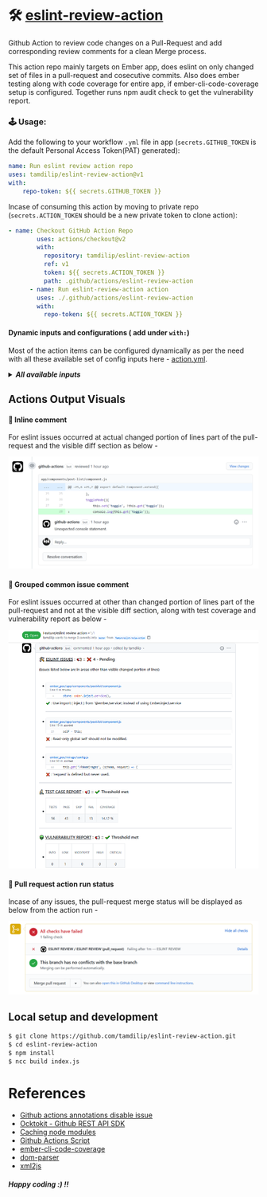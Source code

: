 # 🛠 [eslint-review-action](https://github.com/tamdilip/eslint-review-action.git)
Github Action to review code changes on a Pull-Request and add corresponding review comments for a clean Merge process.

This action repo mainly targets on Ember app, does eslint on only changed set of files in a pull-request and cosecutive commits. Also does ember testing along with code coverage for entire app, if ember-cli-code-coverage setup is configured. Together runs npm audit check to get the vulnerability report.

### 🕹 Usage: 
Add the following to your workflow `.yml` file in app (`secrets.GITHUB_TOKEN` is the default Personal Access Token(PAT) generated):

```yaml
name: Run eslint review action repo
uses: tamdilip/eslint-review-action@v1
with:
    repo-token: ${{ secrets.GITHUB_TOKEN }}
```


Incase of consuming this action by moving to private repo (`secrets.ACTION_TOKEN` should be a new private token to clone action):

```yaml
- name: Checkout GitHub Action Repo
        uses: actions/checkout@v2
        with:
          repository: tamdilip/eslint-review-action
          ref: v1
          token: ${{ secrets.ACTION_TOKEN }}
          path: .github/actions/eslint-review-action
      - name: Run eslint-review-action action
        uses: ./.github/actions/eslint-review-action
        with:
          repo-token: ${{ secrets.ACTION_TOKEN }}
```

#### Dynamic inputs and configurations ( add under `with:`)
Most of the action items can be configured dynamically as per the need with all these available set of config inputs here -  [action.yml](https://github.com/tamdilip/eslint-review-action/blob/master/action.yml).

<details>
    <summary><i><strong>All available inputs</strong></i></summary>
<pre><code>
repo-token:
    description: 'Token used to interact with the Github API.'
    required: true
  bot-user-name:
    description: 'Set username of the token provide to filter out comments'
    required: false
    default: ''
  disable-eslint:
    description: 'Set true to stop linting.'
    required: false
    default: 'false'
  disable-ember-test:
    description: 'Set true to stop ember testing.'
    required: false
    default: 'false'
  disable-npm-audit:
    description: 'Set true to stop npm auditing.'
    required: false
    default: 'false'
  fail-on-test:
    description: 'Set true to fail the pull-request merge status, if ember test has failing test cases.'
    required: false
    default: 'false'
  disable-test-coverage:
    description: 'Set true to stop ember coverage execution, when ember test is enabled.'
    required: false
    default: 'false'
  test-coverage-threshold:
    description: 'Minimum test coverage percentage to pass the pull-request.'
    required: false
    default: '0'
  vulnerability-fail-on:
    description: 'Set vulnerability criteria to fail the pull-request merge status, OPTIONS: INFO/LOW/MODERATE/HIGH/CRITICAL'
    required: false
    default: ''
  pass-emoji:
    description: 'Emoji to indicate fixed eslint issue.'
    required: false
    default: '✔️'
  fail-emoji:
    description: 'Emoji to indicate failed eslint issue.'
    required: false
    default: '❌'
  info-emoji:
    description: 'Emoji to indicate status message.'
    required: false
    default: '📢'
  eslint-emoji:
    description: 'Emoji for eslint header label.'
    required: false
    default: '🛠'
  test-emoji:
    description: 'Emoji for test header label.'
    required: false
    default: '🔬'
  vulnerability-emoji:
    description: 'Emoji for vulnerability header label.'
    required: false
    default: '👽'
  eslint-report-header:
    description: 'Header text for Eslint issues.'
    required: false
    default: 'ESLINT ISSUES'
  test-report-header:
    description: 'Header text for Test case report.'
    required: false
    default: 'TEST CASE REPORT'
  vulnerability-report-header:
    description: 'Header text for node dependencies vulnerability report.'
    required: false
    default: 'VULNERABILITY REPORT'
  eslint-common-issues-disclaimer:
    description: 'Disclaimer text to explain about the common grouped set of eslint issue comment.'
    required: false
    default: 'issues listed below are in areas other than visible changed portion of lines'
</code></pre>
</details>


## Actions Output Visuals
#### 💬 Inline comment
For eslint issues occurred at actual changed portion of lines part of the pull-request and the visible diff section as below -

![Inline Comment](https://raw.githubusercontent.com/tamdilip/eslint-review-action/master/doc/Inline_Comment.png "Inline Comment")

#### 💬 Grouped common issue comment
For eslint issues occurred at other than changed portion of lines part of the pull-request and not at the visible diff section, along with test coverage and vulnerability report as below - 

![Grouped common issue comment](https://raw.githubusercontent.com/tamdilip/eslint-review-action/master/doc/Grouped_Issue_Comment.png "Grouped common issue comment")

#### 💬 Pull request action run status
Incase of any issues, the pull-request merge status will be displayed as below from the action run - 

![Pull request action run status](https://raw.githubusercontent.com/tamdilip/eslint-review-action/master/doc/Review_Action_Status.png "Pull request action run status")

## Local setup and development
```sh
$ git clone https://github.com/tamdilip/eslint-review-action.git
$ cd eslint-review-action
$ npm install
$ ncc build index.js
```

# References
 - [Github actions annotations disable issue](https://github.community/t/disable-github-actions-check-runs-from-annotating-files/118193)
 - [Ocktokit - Github REST API SDK](https://octokit.github.io/rest.js/v18)
 - [Caching node modules](https://help.github.com/en/actions/configuring-and-managing-workflows/caching-dependencies-to-speed-up-workflows)
 - [Github Actions Script](https://github.com/actions/github-script)
 - [ember-cli-code-coverage](https://github.com/kategengler/ember-cli-code-coverage)
 - [dom-parser](https://github.com/ershov-konst/dom-parser)
 - [xml2js](https://github.com/Leonidas-from-XIV/node-xml2js)

##### Happy coding :) !!

